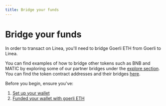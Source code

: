 ```yaml
---
title: Bridge your funds
---
```


# Bridge your funds

In order to transact on Linea, you'll need to bridge Goerli ETH from Goerli to Linea.

You can find examples of how to bridge other tokens such as BNB and MATIC by exploring some of our partner bridges under the [explore section](./../explore/index.md). You can find the token contract addresses and their bridges [here](./../info-contracts.md#token-contract-addresses-and-bridges).

Before you begin, ensure you've:

1. [Set up your wallet](./../set-up-your-wallet.mdx)
1. [Funded your wallet with goerli ETH](./../fund.md#get-test-eth-on-goerli)
